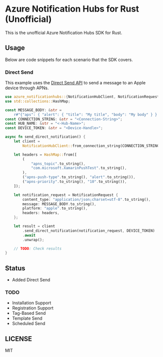 # Azure Notification Hubs for Rust (Unofficial)

This is the unofficial Azure Notification Hubs SDK for Rust.  

## Usage

Below are code snippets for each scenario that the SDK covers.

### Direct Send

This example uses the [Direct Send API](https://docs.microsoft.com/en-us/rest/api/notificationhubs/direct-send) to send a message to an Apple device through APNs.

```rust
use azure_notificationhubs::{NotificationHubClient, NotificationRequest};
use std::collections::HashMap;

const MESSAGE_BODY: &str =
    r#"{"aps": { "alert": { "title": "My title", "body": "My body" } } }"#;
const CONNECTION_STRING: &str = "<Connection-String>";
const HUB_NAME: &str = "<-Hub-Name>";
const DEVICE_TOKEN: &str = "<Device-Handle>";

async fn send_direct_notification() {
    let client =
        NotificationHubClient::from_connection_string(CONNECTION_STRING, HUB_NAME).unwrap();

    let headers = HashMap::from([
        (
            "apns_topic".to_string(),
            "com.microsoft.XamarinPushTest".to_string(),
        ),
        ("apns-push-type".to_string(), "alert".to_string()),
        ("apns-priority".to_string(), "10".to_string()),
    ]);

    let notification_request = NotificationRequest {
        content_type: "application/json;charset=utf-8".to_string(),
        message: MESSAGE_BODY.to_string(),
        platform: "apple".to_string(),
        headers: headers,
    };

    let result = client
        .send_direct_notification(notification_request, DEVICE_TOKEN)
        .await
        .unwrap();

    // TODO: Check results
}
```

## Status

- Added Direct Send

### TODO

- Installation Support
- Registration Support
- Tag-Based Send
- Template Send
- Scheduled Send

## LICENSE

MIT
